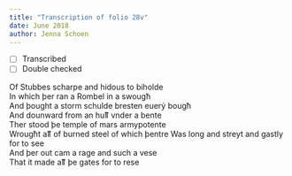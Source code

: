 ```yaml
---
title: "Transcription of folio 28v"
date: June 2018
author: Jenna Schoen
---
```

- [ ] Transcribed
- [ ] Double checked

Of Stubbes scharpe and hidous to biholde  
In which þer ran a Rombel in a swougħ  
And þought a storm schulde bresten euerẏ bougħ  
And dounward from an huỻ vnder a bente  
Ther stood þe temple of mars armypotente  
Wrougħt aỻ of burned steel of which þentre
Was long and streyt and gastly for to see  
And þer out cam a rage and such a vese  
That it made aỻ þe gates for to rese  
